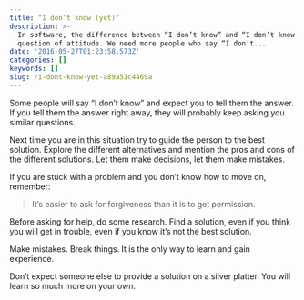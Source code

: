 ```yaml
---
title: “I don’t know (yet)”
description: >-
  In software, the difference between “I don’t know” and “I don’t know yet” is a
  question of attitude. We need more people who say “I don’t...
date: '2016-05-27T01:23:58.573Z'
categories: []
keywords: []
slug: /i-dont-know-yet-a89a51c4469a
---
```


Some people will say “I don’t know” and expect you to tell them the answer. If you tell them the answer right away, they will probably keep asking you similar questions.

<!--more-->

Next time you are in this situation try to guide the person to the best solution. Explore the different alternatives and mention the pros and cons of the different solutions. Let them make decisions, let them make mistakes.

If you are stuck with a problem and you don’t know how to move on, remember:

> It’s easier to ask for forgiveness than it is to get permission.

Before asking for help, do some research. Find a solution, even if you think you will get in trouble, even if you know it’s not the best solution.

Make mistakes. Break things. It is the only way to learn and gain experience.

Don’t expect someone else to provide a solution on a silver platter. You will learn so much more on your own.
